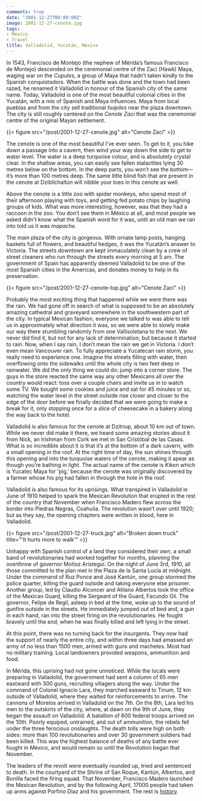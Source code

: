 ```yaml
---
comments: true
date: "2001-12-27T00:00:00Z"
image: 2001-12-27-cenote.jpg
tags:
- Mexico
- Travel
title: Valladolid, Yucatán, México
---
```


In 1543, Francisco de Montejo (the nephew of Mérida’s famous Francisco de
Montejo) descended on the ceremonial centre of the Zací (Hawk) Maya, waging war
on the *Cupules*, a group of Maya that hadn’t taken kindly to the Spanish
conquistadors. When the battle was done and the town had been razed, he renamed
it Valladolid in honour of the Spanish city of the same name.<!--more--> Today,
Valladolid is one of the most beautiful colonial cities in the Yucatán, with a
mix of Spanish and Maya influences. Maya from local pueblas and from the city
sell traditional *huipiles* near the plaza downtown. The city is still roughly
centered on the *Cenote Zací* that was the ceremonial centre of the original
Mayan settlement.

{{< figure src="/post/2001-12-27-cenote.jpg" alt="Cenote Zací" >}}

The cenote is one of the most beautiful I’ve ever seen. To get to it, you hike
down a passage into a cavern, then wind your way down the side to get to water
level. The water is a deep turquoise colour, and is absolutely crystal clear.
In the shallow areas, you can easily see fallen stalactites lying 30 metres
below on the bottom. In the deep parts, you won’t see the bottom—it’s more than
100 metres deep. The same little blind fish that are present in the cenote at
Dzibilchaltún will nibble your toes in this cenote as well.

Above the cenote is a little zoo with spider monkeys, who spend most of their
afternoon playing with toys, and getting fed potato chips by laughing groups of
kids. What was more interesting, however, was that they had a raccoon in the
zoo. You don’t see them in México at all, and most people we asked didn’t know
what the Spanish word for it was, until an old man we ran into told us it was
*mapache*.

The main plaza of the city is gorgeous. With ornate lamp posts, hanging baskets
full of flowers, and beautiful hedges, it was the Yucatán’s answer to Victoria.
The streets downtown are kept immaculately clean by a crew of street cleaners
who run through the streets every morning at 5 am. The government of Spain has
apparently deemed Valladolid to be one of the most Spanish cities in the
Americas, and donates money to help in its preservation.

{{< figure src="/post/2001-12-27-cenote-top.jpg" alt="Cenote Zací" >}}

Probably the most exciting thing that happened while we were there was the
rain. We had gone off in search of what is supposed to be an absolutely amazing
cathedral and graveyard somewhere in the southwestern part of the city. In
typical Mexican fashion, everyone we talked to was able to tell us in
approximately what direction it was, so we were able to slowly make our way
there stumbling randomly from one Vallisoletana to the next. We never did find
it, but not for any lack of determination, but because it started to rain. Now,
when I say rain, I don’t mean the rain we get in Victoria. I don’t even mean
Vancouver rain. To fully appreciate a Yucatecan rain storm, you really need to
experience one. Imagine the streets filling with water, then overflowing onto
the sidewalks until the whole city is two feet deep in rainwater. We did the
only thing we could do: jump into a corner store. The guys in the store reacted
the same way any other Mexicans all over the country would react: toss over a
couple chairs and invite us in to watch some TV. We bought some cookies and
juice and sat for 45 minutes or so, watching the water level in the street
outside rise closer and closer to the edge of the door before we finally
decided that we were going to make a break for it, only stopping once for a
slice of cheesecake in a bakery along the way back to the hotel.

Valladolid is also famous for the cenote at Dzitnup, about 10 km out of town.
While we never did make it there, we heard some amazing stories about it from
Nick, an Irishman from Cork we met in San Cristóbal de las Casas. What is so
incredible about it is that it’s at the bottom of a dark cavern, with a small
opening in the roof. At the right time of day, the sun shines through this
opening and into the turquoise waters of the cenote, making it apear as though
you’re bathing in light. The actual name of the cenote is *Kiken* which is
Yucatec Maya for 'pig,' because the cenote was originally discovered by a farmer
whose his pig had fallen in through the hole in the roof.

Valladolid is also famous for its uprisings. What transpired in Valladolid in
June of 1910 helped to spark the Mexican Revolution that erupted in the rest of
the country that November when Francisco Madero flew across the border into
Piedras Negras, Coahuila. The revolution wasn’t over until 1920; but as they
say, the opening chapters were written in blood, here in Valladolid.

{{< figure src="/post/2001-12-27-truck.jpg" alt="Broken down truck"
    title="'It hurts more to walk'" >}}

Unhappy with Spanish control of a land they considered their own, a small band
of revolutionaries had worked together for months, planning the overthrow of
governor Moñoz Aristegui. On the night of June 3rd, 1910, all those committed
to the plan met in the Plaza de la Santa Lucia at midnight. Under the command
of Ruz Ponce and José Kantún, one group stormed the police quarter, killing the
guard outside and taking everyone else prisoner. Another group, led by Claudio
Alconcer and Atilano Albertos took the office of the Mexican Guard, killing the
Sergeant of the Guard, Facundo Gil. The governor, Felipe de Regil, asleep in
bed at the time, woke up to the sound of gunfire outside in the streets. He
immediately jumped out of bed and, a gun in each hand, ran into the street
firing on the revolutionaries. He fought bravely until the end, when he was
finally killed and left lying in the street.

At this point, there was no turning back for the insurgents. They now had the
support of nearly the entire city, and within three days had amassed an army of
no less than 1500 men, armed with guns and machetes. Most had no military
training. Local landowners provided weapons, ammunition and food.

In Mérida, this uprising had not gone unnoticed. While the locals were
preparing in Valladolid, the government had sent a column of 65 men eastward
with 300 guns, recruiting villagers along the way. Under the command of Colonel
Ignacio Lara, they marched easward to Tinum, 12 km outside of Valladolid, where
they waited for reinforcements to arrive. The cannons of Morelos arrived in
Valladolid on the 7th. On the 8th, Lara led his men to the outskirts of the
city, where, at dawn on the 9th of June, they began the assault on Valladolid.
A batallion of 600 federal troops arrived on the 10th. Poorly equiped,
untrained, and out of ammunition, the rebels fell under the three ferocious
onslaughts. The death tolls were high on both sides: more than 100
revolutionaries and over 30 government soldiers had been killed. This was the
highest balance of deaths of any battle ever fought in México, and would remain
so until the Revolution began that November.

The leaders of the revolt were eventually rounded up, tried and sentenced to
death. In the courtyard of the Shrine of San Roque, Kantún, Albertos, and
Bonilla faced the firing squad. That November, Francisco Madero launched the
Mexican Revolution, and by the following April, 17000 people had taken up arms
against Porfirio Diaz and his government. The rest is [history][history].

[history]: http://history.acusd.edu/gen/projects/border/page01.html
